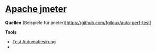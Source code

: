 # [Apache jmeter](../jmeter)

**Quellen**
(Beispiele für jmeter)[https://github.com/fgiloux/auto-perf-test]

**Tools**

* [Test Automatiesirung](../test-automation)
* []()